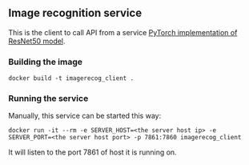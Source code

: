 ## Image recognition service

This is the client to call API from a service [PyTorch implementation of ResNet50 model](https://pytorch.org/vision/stable/models.html).

### Building the image

```
docker build -t imagerecog_client .
```

### Running the service

Manually, this service can be started this way:
```
docker run -it --rm -e SERVER_HOST=<the server host ip> -e SERVER_PORT=<the server host port> -p 7861:7860 imagerecog_client
```
It will listen to the port 7861 of host it is running on.